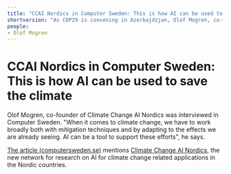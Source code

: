 ```yaml
---
title: "CCAI Nordics in Computer Sweden: This is how AI can be used to save the climate"
shortversion: "As COP29 is convening in Azerbajdzjan, Olof Mogren, co-founder of Climate Change AI Nordics was interviewed in Computer Sweden. \"When it comes to climate change, we have to work broadly both with mitigation techniques and by adapting to the effects we are already seeing\". \"AI can be a tool to support these efforts\"."
people:
- Olof Mogren
---
```


# CCAI Nordics in Computer Sweden: This is how AI can be used to save the climate

Olof Mogren, co-founder of Climate Change AI Nordics was interviewed in Computer Sweden. "When it comes to climate change, we have to work broadly both with mitigation techniques and by adapting to the effects we are already seeing. AI can be a tool to support these efforts", he says.

  [The article (computersweden.se)](https://computersweden.se/article/3602548/sa-kan-ai-anvandas-for-att-radda-klimatet.html) mentions [Climate Change AI Nordics](https://ccainordics.com/), the new network for research on AI for climate change related applications in the Nordic countries.

